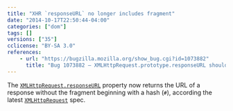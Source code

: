 ```yaml
---
title: "XHR `responseURL` no longer includes fragment"
date: "2014-10-17T22:50:44-04:00"
categories: ["dom"]
tags: []
versions: ["35"]
cclicense: "BY-SA 3.0"
references:
    - url: "https://bugzilla.mozilla.org/show_bug.cgi?id=1073882"
      title: "Bug 1073882 – XMLHttpRequest.prototype.responseURL should not have fragment per latest spec"
---
```

The [`XMLHttpRequest.responseURL`](https://developer.mozilla.org/en-US/docs/Web/API/XMLHttpRequest.responseURL) property now returns the URL of a response without the fragment beginning with a hash (`#`), according the latest [`XMLHttpRequest`](https://developer.mozilla.org/en-US/docs/Web/API/XMLHttpRequest) spec.
